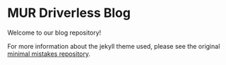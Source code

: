 # MUR Driverless Blog

Welcome to our blog repository!

For more information about the jekyll theme used, please see the original [minimal mistakes repository](https://github.com/mmistakes/minimal-mistakes).
